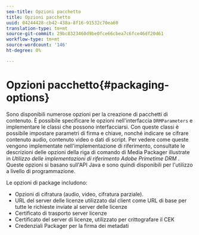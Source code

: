 ```yaml
---
seo-title: Opzioni pacchetto
title: Opzioni pacchetto
uuid: 04244428-cb42-438a-8f16-91532c70ea60
translation-type: tm+mt
source-git-commit: 29bc8323460d9be0fce66cbea7c6fce46df20d61
workflow-type: tm+mt
source-wordcount: '146'
ht-degree: 0%

---
```



# Opzioni pacchetto{#packaging-options}

Sono disponibili numerose opzioni per la creazione di pacchetti di contenuto. È possibile specificare le opzioni nell&#39;interfaccia `DRMParameters` e implementare le classi che possono interfacciarsi. Con queste classi è possibile impostare parametri di firma e chiave, nonché indicare se cifrare contenuto audio, contenuto video o dati di script. Per vedere come queste vengono implementate nell&#39;implementazione di riferimento, consultate le descrizioni delle opzioni della riga di comando di Media Packager illustrate in *Utilizzo delle implementazioni di riferimento Adobe Primetime DRM* . Queste opzioni si basano sull&#39;API Java e sono quindi disponibili per l&#39;utilizzo a livello di programmazione.

Le opzioni di package includono:

* Opzioni di cifratura (audio, video, cifratura parziale).
* URL del server delle licenze utilizzato dal client come URL di base per tutte le richieste inviate al server delle licenze
* Certificato di trasporto server licenze
* Certificato del server di licenze, utilizzato per crittografare il CEK
* Credenziali Packager per la firma dei metadati

